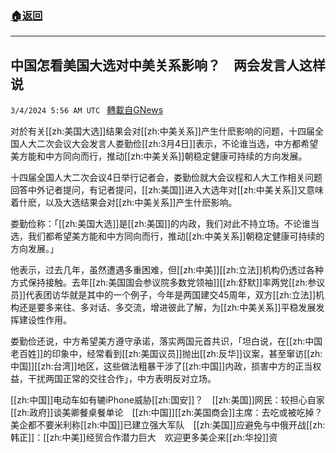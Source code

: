 ###  [:house:返回](README.md)
---


## 中国怎看美国大选对中美关系影响？　两会发言人这样说
`3/4/2024 5:56 AM UTC ` [轉載自GNews](https://gnews.org/articles/2362551)

对於有关[[zh:美国大选]]结果会对[[zh:中美关系]]产生什麽影响的问题，十四届全国人大二次会议大会发言人娄勤俭[[zh:3月4日]]表示，不论谁当选，中方都希望美方能和中方同向而行，推动[[zh:中美关系]]朝稳定健康可持续的方向发展。

十四届全国人大二次会议4日举行记者会，娄勤俭就大会议程和人大工作相关问题回答中外记者提问，有记者提问，[[zh:美国]]进入大选年对[[zh:中美关系]]又意味着什麽，以及大选结果会对[[zh:中美关系]]产生什麽影响。

娄勤俭称：「[[zh:美国大选]]是[[zh:美国]]的内政，我们对此不持立场。不论谁当选，我们都希望美方能和中方同向而行，推动[[zh:中美关系]]朝稳定健康可持续的方向发展。」

他表示，过去几年，虽然遭遇多重困难，但[[zh:中美]][[zh:立法]]机构仍透过各种方式保持接触。去年[[zh:美国国会参议院多数党领袖]][[zh:舒默]]率两党[[zh:参议员]]代表团访华就是其中的一个例子，今年是两国建交45周年，双方[[zh:立法]]机构还是要多来往、多对话、多交流，增进彼此了解，为[[zh:中美关系]]平稳发展发挥建设性作用。

娄勤俭还说，中方希望美方遵守承诺，落实两国元首共识，「坦白说，在[[zh:中国老百姓]]的印象中，经常看到[[zh:美国议员]]抛出[[zh:反华]]议案，甚至窜访[[zh:中国]][[zh:台湾]]地区，这些做法粗暴干涉了[[zh:中国]]内政，损害中方的正当权益，干扰两国正常的交往合作」，中方表明反对立场。

[[zh:中国]]电动车如有辘iPhone威胁[[zh:国安]]？　[[zh:美国]]网民：较担心自家[[zh:政府]]谈美卿餐桌餐单论　[[zh:中国]][[zh:美国商会]]主席：去吃或被吃掉？美企都不要米利称[[zh:中国]]已建立强大军队　[[zh:美国]]应避免与中俄开战[[zh:韩正]]：[[zh:中美]]经贸合作潜力巨大　欢迎更多美企来[[zh:华投]]资
